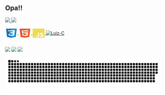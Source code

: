 ## Opa!!
 <div>
  <a href="https://github.com/rafaballerini">
  <img height="170em" style="display: inline" src="https://github-readme-stats.vercel.app/api?username=luizinbrzado&show_icons=true&theme=vision-friendly-dark&include_all_commits=true&count_private=true"/>
  <img height="170em" style="display: inline" src="https://github-readme-stats.vercel.app/api/top-langs/?username=luizinbrzado&layout=compact&langs_count=16&theme=vision-friendly-dark"/>
</div>
<div style="display: inline_block"><br>
  <img align="center" alt="Luiz-CSS" height="30" width="40" src="https://raw.githubusercontent.com/devicons/devicon/master/icons/css3/css3-original.svg">
  <img align="center" alt="Luiz-HTML" height="30" width="40" src="https://raw.githubusercontent.com/devicons/devicon/master/icons/html5/html5-original.svg">
  <img align="center" alt="Luiz-Js" height="30" width="40" src="https://raw.githubusercontent.com/devicons/devicon/master/icons/javascript/javascript-plain.svg">
  <img align="center" alt="Luiz-C" height="30" width="40" src="https://raw.githubusercontent.com/jmnote/z-icons/master/svg/c.svg">
  <!-- <img align="right" alt="Luiz-yoda" src=""> -->
</div>
  
  ##
 
<div> 
  <a href="https://instagram.com/luizinbrzado" target="_blank"><img src="https://img.shields.io/badge/-Instagram-%23E4405F?style=for-the-badge&logo=instagram&logoColor=white" target="_blank"></a>
  <a href = "mailto: luiztrineves@gmail.com"><img src="https://img.shields.io/badge/-Gmail-%23333?style=for-the-badge&logo=gmail&logoColor=white" target="_blank"></a>
  <a href="https://www.linkedin.com/in/luizinbrzado" target="_blank"><img src="https://img.shields.io/badge/-LinkedIn-%230077B5?style=for-the-badge&logo=linkedin&logoColor=white" target="_blank"></a> 
 
  ![Snake animation](https://github.com/luizinbrzado/luizinbrzado/blob/output/github-contribution-grid-snake.svg)
 
</div>
